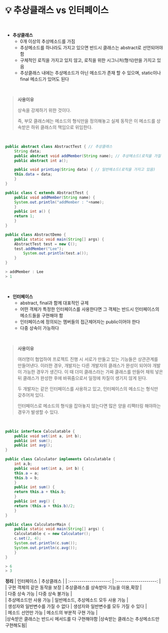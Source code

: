 # 💡 **추상클래스 vs 인터페이스**

<br>

- **추상클래스**
  - 0개 이상의 추상메소드를 가짐
  - 추상메소드를 하나라도 가지고 있으면 반드시 클래스는 abstract로 선언되어야 함
  - 구체적인 로직을 가지고 있지 않고, 로직을 위한 시그니처(형식)만을 가지고 있음
  - 추상클래스 내에는 추상메소드가 아닌 메소드가 존재 할 수 있으며, static이나 final 메소드가 있어도 된다

<br>

> **사용이유** <br>
>
> 상속을 강제하기 위한 것이다. <br>
>
> 즉, 부모 클래스에는 메소드의 형식만을 정의해놓고 실제 동작은 이 메소드를 상속받은 하위 클래스의 책임으로 위임한다.

<br>

```java
public abstract class AbstractTest { // 추상클래스
    String data;
    public abstract void addMember(String name); // 추상메소드(로직을 가질 수 없다)
    public abstract int a();

    public void printLog(String data) { // 일반메소드(로직을 가지고 있음)
	this.data = data;
    }
}
```

```java
public class C extends AbstractTest {
    public void addMember(String name) {
	System.out.println("addMember : "+name);
    }
    public int a() {
	return 1;
    }
}
```

```java
public class AbstractDemo {
    public static void main(String[] args) {
	AbstractTest test = new C();
	test.addMember("Lee");
        System.out.println(test.a());
    }
}
```

```java
> addMember : Lee
> 1
```

<br>

- **인터페이스**
  - abstract, final과 함께 대표적인 규제
  - 어떤 객체가 특정한 인터페이스를 사용한다면 그 객체는 반드시 인터페이스의 메소드들을 구현해야 함
  - 인터페이스에 정의되는 멤버들의 접근제어자는 public이어야 한다
  - 다중 상속이 가능하다

<br>

> **사용이유** <br>
>
> 여러명이 협업하여 프로젝트 진행 시 서로가 만들고 있는 기능들은 상관관계를 만들어낸다. 이러한 경우, 개발자는 다른 개발자의 클래스가 완성이 되어야 개발이 가능한 경우가 생긴다. 이 때 더미 클래스라는 가짜 클래스를 만들어 채워 넣은 뒤 클래스가 완성한 후에 바꿔줌으로서 일정에 차질이 생기지 않게 된다. <br>
>
> 두 개발자는 같은 인터페이스를 사용하고 있고, 인터페이스의 메소드는 형식만 갖추어져 있다. <br>
>
> 인터페이스로 메소드의 형식을 잡아놓지 않는다면 많은 양을 리팩터링 해야하는 경우가 발생할 수 있다.

<br>

```java
public interface Calculatable {
    public void set(int a, int b);
    public int sum();
    public int avg();
}
```

```java
public class Calculator implements Calculatable {
    int a,b;
    public void set(int a, int b) {
	this.a = a;
	this.b = b;
    }
    public int sum() {
	return this.a + this.b;
    }
    public int avg() {
	return (this.a + this.b)/2;
    }
}

```

```java
public class CalculatorMain {
    public static void main(String[] args) {
	Calculatable c = new Calculator();
	c.set(2, 4);
	System.out.println(c.sum());
	System.out.println(c.avg());
    }
}
```

```java
> 6
> 3
```

**정리**
| 인터페이스 | 추상클래스 |
| :--------------------: | :--------------------: |
| 구현 객체의 같은 동작을 보장 | 추상클래스를 상속받아 기능을 이용,확장 |  
| 다중 상속 가능 | 다중 상속 불가능 |  
| 추상메소드만 사용 가능 | 일반메소드, 추상메소드 모두 사용 가능 |  
| 생성자와 일반변수를 가질 수 없다 | 생성자와 일반변수를 모두 가질 수 있다 |  
| 메소드 선언만 가능 | 메소드의 부분적 구현 가능 |  
|상속받은 클래스는 반드시 메서드를 다 구현해야함 |상속받는 클래스는 추상메소드만 구현해도됨|
